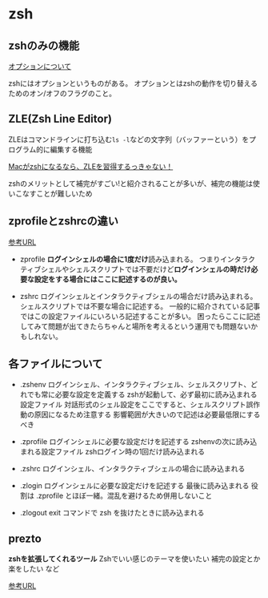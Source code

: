# zsh

## zshのみの機能

[オプションについて](https://qiita.com/mollifier/items/02eb36b5a58d119c2f1c)

zshにはオプションというものがある。
オプションとはzshの動作を切り替えるためのオン/オフのフラグのこと。



## ZLE(Zsh Line Editor)

ZLEはコマンドラインに打ち込む`ls -l`などの文字列（バッファーという）をプログラム的に編集する機能

[Macがzshになるなら、ZLEを習得するっきゃない！](https://dev.classmethod.jp/articles/zsh-zle-introduction/)

zshのメリットとして補完がすごい!と紹介されることが多いが、補完の機能は使いこなすことが難しいため

## zprofileとzshrcの違い

[参考URL](https://gallard316.hatenablog.com/entry/2020/11/24/185634)

- zprofile
**ログインシェルの場合に1度だけ**読み込まれる。
つまりインタラクティブシェルやシェルスクリプトでは不要だけど**ログインシェルの時だけ必要な設定をする場合にはここに記述するのが良い。**

- zshrc
ログインシェルとインタラクティブシェルの場合だけ読み込まれる。
シェルスクリプトでは不要な場合に記述する。
一般的に紹介されている記事ではこの設定ファイルにいろいろ記述することが多い。
困ったらここに記述してみて問題が出てきたらちゃんと場所を考えるという運用でも問題ないかもしれない。

## 各ファイルについて

- .zshenv
ログインシェル、インタラクティブシェル、シェルスクリプト、どれでも常に必要な設定を定義する
zshが起動して、必ず最初に読み込まれる設定ファイル
対話形式のシェル設定をここですると、シェルスクリプト誤作動の原因になるため注意する
影響範囲が大きいので記述は必要最低限にするべき

- .zprofile
ログインシェルに必要な設定だけを記述する
zshenvの次に読み込まれる設定ファイル
zshログイン時の1回だけ読み込まれる

- .zshrc
ログインシェル、インタラクティブシェルの場合に読み込まれる

- .zlogin
ログインシェルに必要な設定だけを記述する
最後に読み込まれる
役割は .zprofile とほぼ一緒。混乱を避けるため併用しないこと

- .zlogout
exit コマンドで zsh を抜けたときに読み込まれる

## prezto

**zshを拡張してくれるツール**
Zshでいい感じのテーマを使いたい
補完の設定とか楽をしたい など

[参考URL](https://qiita.com/gilly/items/5ff7bd7142e963cdbb9b)
